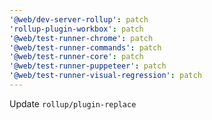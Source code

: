 ```yaml
---
'@web/dev-server-rollup': patch
'rollup-plugin-workbox': patch
'@web/test-runner-chrome': patch
'@web/test-runner-commands': patch
'@web/test-runner-core': patch
'@web/test-runner-puppeteer': patch
'@web/test-runner-visual-regression': patch
---
```


Update `rollup/plugin-replace`
